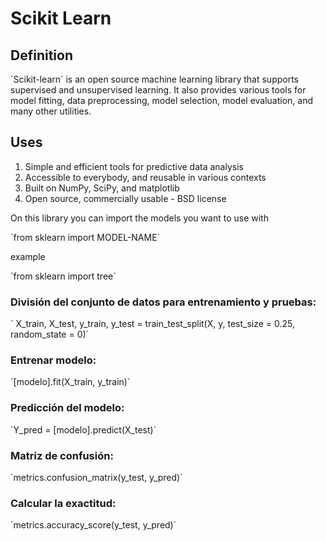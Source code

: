 # Scikit Learn

## Definition
´Scikit-learn´ is an open source machine learning library that supports supervised and unsupervised learning. It also provides various tools for model fitting, data preprocessing, model selection, model evaluation, and many other utilities.

## Uses
1. Simple and efficient tools for predictive data analysis
2. Accessible to everybody, and reusable in various contexts
3. Built on NumPy, SciPy, and matplotlib
4. Open source, commercially usable - BSD license

On this library you can import the models you want to use with

´from sklearn import MODEL-NAME´

example

´from sklearn import tree´

### División del conjunto de datos para entrenamiento y pruebas:
´ X_train, X_test, y_train, y_test = train_test_split(X, y, test_size = 0.25, random_state = 0)´

### Entrenar modelo:
´[modelo].fit(X_train, y_train)´

### Predicción del modelo:
´Y_pred = [modelo].predict(X_test)´

### Matriz de confusión:
´metrics.confusion_matrix(y_test, y_pred)´

### Calcular la exactitud:
´metrics.accuracy_score(y_test, y_pred)´
